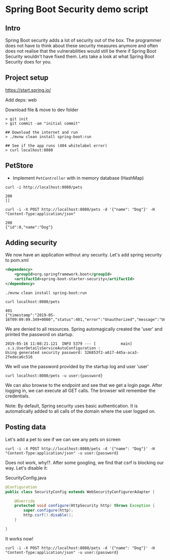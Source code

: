 # Spring Boot Security demo script

## Intro
Spring Boot security adds a lot of security out of the box. The programmer does not have to think about these security
measures anymore and often does not realise that the vulnerabilities would still be there if Spring Boot Security
wouldn't have fixed them. Lets take a look at what Spring Boot Security does for you.

## Project setup
https://start.spring.io/

Add deps: web

Download file & move to dev folder

```
> git init
> git commit -am "initial commit"

## Download the internet and run
> ./mvnw clean install spring-boot:run

## See if the app runs (404 whitelabel error)
> curl localhost:8080
```


## PetStore

- Implement ```PetController``` with in memory database (HashMap)

```
curl -i http://localhost:8080/pets

200
[]

curl -i -X POST http://localhost:8080/pets -d '{"name": "Dog"}' -H "Content-Type:application/json"

200
{"id":0,"name":"Dog"}
```

## Adding security

We now have an application without any security. Let's add spring security to pom.xml

```xml
<dependency>
    <groupId>org.springframework.boot</groupId>
    <artifactId>spring-boot-starter-security</artifactId>
</dependency>
```

```
./mvnw clean install spring-boot:run

curl localhost:8080/pets

401
{"timestamp":"2019-05-16T09:09:09.349+0000","status":401,"error":"Unauthorized","message":"Unauthorized","path":"/pets"}
```

We are denied to all resources. Spring automagically created the 'user' and printed the password on startup.

```
2019-05-16 11:08:21.121  INFO 5379 --- [           main] .s.s.UserDetailsServiceAutoConfiguration :
Using generated security password: 326853f2-a617-445a-aca3-2fedeca6c516
```

We will use the password provided by the startup log and user 'user'

```
curl localhost:8080/pets -u user:{password}
```

We can also browse to the endpoint and see that we get a login page. After logging in, we can execute all GET calls. The browser will remember the credentials.

Note:
By default, Spring security uses basic authentication. It is automatically added to all calls of the domain where the user logged on.

## Posting data
Let's add a pet to see if we can see any pets on screen

```
curl -i -X POST http://localhost:8080/pets -d '{"name": "Dog"}' -H "Content-Type:application/json" -u user:{password}
```

Does not work, why!?. After some googling, we find that csrf is blocking our way. Let's disable it:

SecurityConfig.java
```java
@Configuration
public class SecurityConfig extends WebSecurityConfigurerAdapter {

    @Override
    protected void configure(HttpSecurity http) throws Exception {
        super.configure(http);
        http.csrf().disable();
    }

}
```

It works now!
```
curl -i -X POST http://localhost:8080/pets -d '{"name": "Dog"}' -H "Content-Type:application/json" -u user:{password}
```
